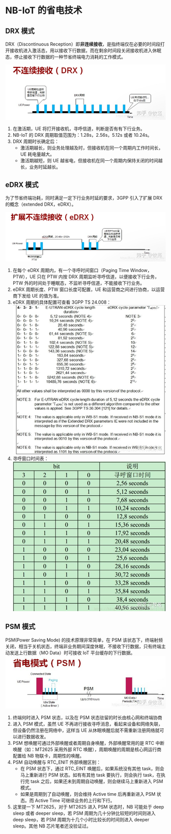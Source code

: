 # NB-IoT 的省电技术

## DRX 模式

DRX（Discontinuous Reception）即**非连续接收**，是指终端仅在必要的时间段打开接收机进入激活态，用以接收下行数据，而在剩余时间段关闭接收机进入休眠态，停止接收下行数据的一种节省终端电力消耗的工作模式。

![DRX工作图](assets/images/DRX工作图.jpg)

1. 在激活期，UE 将打开接收机，寻呼信道，判断是否有有下行业务。
2. NB-IoT 的 DRX 周期取值范围为：1.28s，2.56s，5.12s 或者 10.24s。
3. DRX 周期时长确定后：
   - 激活期越长，则业务处理越及时，但接收机在同一个周期内工作时间长，UE 耗电量越大。
   - 激活期越短，则 UE 越省电，但接收机在同一个周期内保持关闭的时间越长，业务时延越长。

## eDRX 模式

为了节省终端功耗，同时满足一定下行业务时延的要求，3GPP 引入了扩展 DRX 的概念（extended DRX，eDRX）。

![eDRX工作图](assets/images/eDRX工作图.jpg)

1. 在每个 eDRX 周期内，有一个寻呼时间窗口（Paging Time Window，PTW），UE 只在 PTW 内按 DRX 周期监听寻呼信道，以便接收下行业务，PTW 外的时间处于睡眠态，不监听寻呼信道，不能接收下行业务。
1. eDRX 周期长度、PTW 窗口长度可配置，UE 和运营商之间进行协商，以运营商下发给 UE 的值为准。
1. eDRX 周期的具体配置可查看 3GPP TS 24.008：
   ![eDRX周期配置](assets/images/eDRX周期配置.jpg)
1. 寻呼窗口时间表：
   ![eDRX寻呼窗口时间表](assets/images/eDRX寻呼窗口时间表.jpg)

## PSM 模式

PSM(Power Saving Mode) 的技术原理非常简单，在 PSM 该状态下，终端射频关闭，相当于关机状态，终端非业务期间深度休眠，不接收下行数据，只有终端主动发送上行数据（MO Data）时可接收 IoT 平台缓存的下行数据。
![PSM模式工作图](assets/images/PSM模式工作图.jpg)

1. 终端何时进入 PSM 状态，以及在 PSM 状态驻留的时长由核心网和终端协商
1. 进入 PSM 模式，虽然 UE 不再进行接收寻呼消息，看起来设备和网络失联，但设备仍然注册在网络中，这样当 UE 从休眠唤醒后就不需重新注册网络就可以进行数据收发。
1. PSM 想唤醒可通过外部唤醒或者周期自身唤醒，外部唤醒常用的是 RTC 中断唤醒（如：MT2625 采用外部 RTC 唤醒），周期唤醒的周期是核心网运行商配置给 NB 物联卡，周期性的唤醒。
1. PSM 自动唤醒与 RTC_ENIT 外部唤醒区别：
   - 在 PSM 状态下，通过 RTC_EINT 唤醒后，如果系统没有其他 task，则会马上重新进行 PSM 状态。如有有其他 task 要执行，则会执行 task，在执行完 task 之后，如果还未到周期自动唤醒，则会继续马上重新进入 PSM 模式。
   - 如果是周期到了自动唤醒，则会维持 Active time 后再重新进入 PSM 状态。而 Active Time 可继续业务的上行和下行。
1. 这里提一下 MT2625，对于 MT2625 进入 PSM 状态时，NB 可能处于 deep sleep 或者 deeper sleep，若 PSM 周期为几十分钟比较短的时间则进入 deep sleep，若 PSM 周期为十几个小时比较长的时间则进入 deeper sleep。其他 NB 芯片笔者还没验证过。

